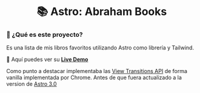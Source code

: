 <div align="center">
  
# 📚 Astro: Abraham Books

</div>

### 👀 ¿Qué es este proyecto?

Es una lista de mis libros favoritos utilizando Astro como librería y Tailwind.

🧩 Aquí puedes ver su [**Live Demo**](https://abraham-books.netlify.app/)

Como punto a destacar implementaba las [View Transitions API](https://developer.chrome.com/docs/web-platform/view-transitions/) de forma vanilla implementada por Chrome. Antes de que fuera actualizado a la version de [Astro 3.0](https://astro.build/blog/astro-3/)
